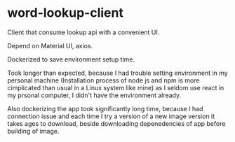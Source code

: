 # word-lookup-client

Client that consume lookup api with a convenient UI.

Depend on Material UI, axios.

Dockerized to save environment setup time.

Took longer than expected, because I had trouble setting environment in my personal machine (Installation process of node js and npm is more cimplicated than usual in a Linux system like mine) as I seldom use react in my prsonal computer, I didn't have the environment already.

Also dockerizing the app took significantly long time, because I had connection issue and each time I try a version of a new image version it takes ages to download, beside downloading depenedencies of app before building of image.
